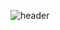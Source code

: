 ![header](https://capsule-render.vercel.app/api?type=speech&color=0d8abc&height=200&section=header&text=%EC%8B%A4%EC%A0%84%EC%97%90%EC%84%9C%20%EB%B6%80%EB%94%AA%ED%9E%88%EA%B3%A0,%20%EA%B7%B8%20%EA%B2%BD%ED%97%98%EC%9D%84%20%EA%B0%80%EA%B3%B5%ED%95%98%EB%8A%94%20%EA%B0%9C%EB%B0%9C%EC%9E%90&fontSize=30&fontColor=ffffff&descAlignY=28)










<!--
**dbp-jack/dbp-jack** is a ✨ _special_ ✨ repository because its `README.md` (this file) appears on your GitHub profile.

Here are some ideas to get you started:

- 🔭 I’m currently working on ...
- 🌱 I’m currently learning ...
- 👯 I’m looking to collaborate on ...
- 🤔 I’m looking for help with ...
- 💬 Ask me about ...
- 📫 How to reach me: ...
- 😄 Pronouns: ...
- ⚡ Fun fact: ...
-->
